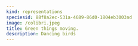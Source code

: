 ```yaml
---
kind: representations
speciesid: 88f8a2ec-531a-4689-86d0-1804eb3003ad
image: /colibri.jpeg
title: Green things moving.
description: Dancing birds
---
```

